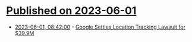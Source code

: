 # [Published on 2023-06-01](index.md)

* [2023-06-01, 08:42:00](https://soylentnews.org/article.pl?sid=23/05/31/1854252&from=rss) - [Google Settles Location Tracking Lawsuit for $39.9M](https://soylentnews.org/article.pl?sid=23/05/31/1854252&from=rss)
